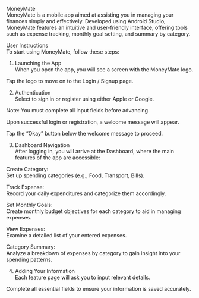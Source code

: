 MoneyMate  
MoneyMate is a mobile app aimed at assisting you in managing your finances simply and effectively. Developed using Android Studio, 
MoneyMate features an intuitive and user-friendly interface, offering tools such as expense tracking, monthly goal setting, and summary by category.

 User Instructions  
To start using MoneyMate, follow these steps:

1. Launching the App  
When you open the app, you will see a screen with the MoneyMate logo.  

Tap the logo to move on to the Login / Signup page.

2. Authentication  
Select to sign in or register using either Apple or Google.  

Note: You must complete all input fields before advancing.  

Upon successful login or registration, a welcome message will appear.  

Tap the “Okay” button below the welcome message to proceed.

3. Dashboard Navigation  
After logging in, you will arrive at the Dashboard, where the main features of the app are accessible:  

Create Category:  
Set up spending categories (e.g., Food, Transport, Bills).  

Track Expense:  
Record your daily expenditures and categorize them accordingly.  

Set Monthly Goals:  
Create monthly budget objectives for each category to aid in managing expenses.  

View Expenses:  
Examine a detailed list of your entered expenses.  

Category Summary:  
Analyze a breakdown of expenses by category to gain insight into your spending patterns.

4. Adding Your Information  
Each feature page will ask you to input relevant details.  

Complete all essential fields to ensure your information is saved accurately.
